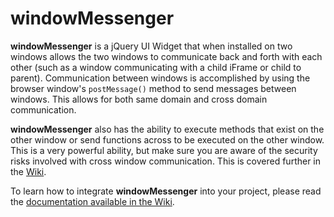 # windowMessenger
**windowMessenger** is a jQuery UI Widget that when installed on two windows allows the two windows to communicate back and forth with each other (such as a window communicating with a child iFrame or child to parent). Communication between windows is accomplished by using the browser window's `postMessage()` method to send messages between windows. This allows for both same domain and cross domain communication.

**windowMessenger** also has the ability to execute methods that exist on the other window or send functions across to be executed on the other window. This is a very powerful ability, but make sure you are aware of the security risks involved with cross window communication.  This is covered further in the [Wiki](https://github.com/dbudde/windowMessenger/wiki).

To learn how to integrate **windowMessenger** into your project, please read the [documentation available in the Wiki](https://github.com/dbudde/windowMessenger/wiki).
